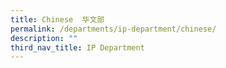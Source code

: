```yaml
---
title: Chinese  华文部
permalink: /departments/ip-department/chinese/
description: ""
third_nav_title: IP Department
---
```

